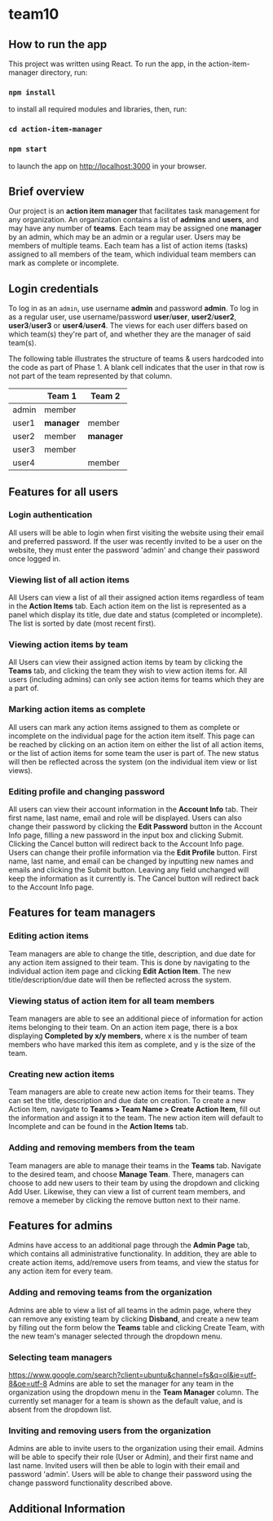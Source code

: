 # team10


## How to run the app

This project was written using React. To run the app, in the action-item-manager directory, run:

### `npm install`

to install all required modules and libraries, then, run:

### `cd action-item-manager`
### `npm start`

to launch the app on [http://localhost:3000](http://localhost:3000) in your browser.

## Brief overview

Our project is an **action item manager** that facilitates task management for any organization. An organization 
contains a list of **admins** and **users**, and may have any number of **teams**. Each team may be assigned one **manager**
by an admin, which may be an admin or a regular user. Users may be members of multiple teams. Each team has
a list of action items (tasks) assigned to all members of the team, which individual team members can
mark as complete or incomplete.

## Login credentials

To log in as an `admin`, use username **admin** and password **admin**. To log in as a regular user, use
username/password **user**/**user**, **user2**/**user2**, **user3**/**user3** or **user4**/**user4**. The views
for each user differs based on which team(s) they're part of, and whether they are the manager of said team(s).

The following table illustrates the structure of teams & users hardcoded into the code as part of Phase 1.
A blank cell indicates that the user in that row is not part of the team represented by that column.

&nbsp; | Team 1 | Team 2
--- | --- | ---
admin | member | &nbsp;
user1 | **manager** | member
user2 | member | **manager**
user3 | member | &nbsp;
user4 | &nbsp; | member

## Features for all users

### Login authentication
All users will be able to login when first visiting the website using their email and preferred password. If the user was recently invited to be a user on the website, they must enter the password 'admin' and change their password once logged in.

### Viewing list of all action items

All Users can view a list of all their assigned action items regardless of team in the **Action Items** tab.
Each action item on the list is represented as a panel which display its title, due date and status
(completed or incomplete). The list is sorted by date (most recent first).

### Viewing action items by team

All Users can view their assigned action items by team by clicking the **Teams** tab, and clicking the team
they wish to view action items for. All users (including admins) can only see action items for 
teams which they are a part of.

### Marking action items as complete

All users can mark any action items assigned to them as complete or incomplete on the individual page for
the action item itself. This page can be reached by clicking on an action item on either the list of all
action items, or the list of action items for some team the user is part of. The new status will then be reflected
across the system (on the individual item view or list views).

### Editing profile and changing password
All users can view their account information in the **Account Info** tab. Their first name, last name, email and role will be displayed.
Users can also change their password by clicking the **Edit Password** button in the Account Info page, filling a new password in the
input box and clicking Submit. Clicking the Cancel button will redirect back to the Account Info page. Users can change their profile
information via the **Edit Profile** button. First name, last name, and email can be changed by inputting new names and emails and clicking
the Submit button. Leaving any field unchanged will keep the information as it currently is. The Cancel button will redirect back to
the Account Info page.

## Features for team managers

### Editing action items

Team managers are able to change the title, description, and due date for any action item assigned to their
team. This is done by navigating to the individual action item page and clicking **Edit Action Item**. The new 
title/description/due date will then be reflected across the system.

### Viewing status of action item for all team members

Team managers are able to see an additional piece of information for action items belonging to their team. On
an action item page, there is a box displaying **Completed by x/y members**, where x is the number of team members
who have marked this item as complete, and y is the size of the team. 

### Creating new action items

Team managers are able to create new action items for their teams. They can set the title, description and due date on 
creation. To create a new Action Item, navigate to **Teams > Team Name > Create Action Item**, fill out the information and assign 
it to the team. The new action item will default to Incomplete and can be found in the **Action Items** tab.

### Adding and removing members from the team

Team managers are able to manage their teams in the **Teams** tab. Navigate to the desired team, and choose **Manage Team**.
There, managers can choose to add new users to their team by using the dropdown and clicking Add User. Likewise, 
they can view a list of current team members, and remove a memeber by clicking the remove button next to their name.

## Features for admins

Admins have access to an additional page through the **Admin Page** tab, which contains all administrative functionality.
In addition, they are able to create action items, add/remove users from teams, and view the status for any action item for
every team. 

### Adding and removing teams from the organization

Admins are able to view a list of all teams in the admin page, where they can remove any existing team by clicking **Disband**,
and create a new team by filling out the form below the **Teams** table and clicking Create Team, with the new team's manager selected through the dropdown menu.

### Selecting team managers
https://www.google.com/search?client=ubuntu&channel=fs&q=ol&ie=utf-8&oe=utf-8
Admins are able to set the manager for any team in the organization using the dropdown menu in the **Team Manager** column.
The currently set manager for a team is shown as the default value, and is absent from the dropdown list.

### Inviting and removing users from the organization
Admins are able to invite users to the organization using their email. Admins will be able to specify their role (User or Admin), and their first name and last name.
Invited users will then be able to login with their email and password 'admin'. Users will be able to change their password using the change password functionality described above.

## Additional Information
